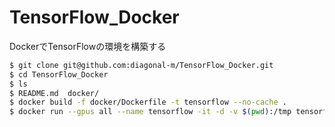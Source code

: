 # TensorFlow_Docker
DockerでTensorFlowの環境を構築する


```bash
$ git clone git@github.com:diagonal-m/TensorFlow_Docker.git
$ cd TensorFlow_Docker
$ ls
$ README.md  docker/
$ docker build -f docker/Dockerfile -t tensorflow --no-cache .
$ docker run --gpus all --name tensorflow -it -d -v $(pwd):/tmp tensorflow:latest /bin/bash
```
